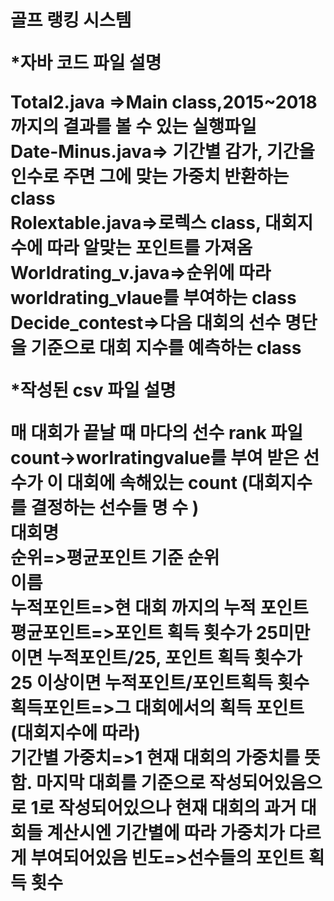 <h1> 골프 랭킹 시스템 


*자바 코드 파일 설명

Total2.java =>Main class,2015~2018 까지의 결과를 볼 수 있는 실행파일<br>
Date-Minus.java=> 기간별 감가, 기간을 인수로 주면 그에 맞는 가중치 반환하는 class<br>
Rolextable.java=>로렉스 class, 대회지수에 따라 알맞는 포인트를 가져옴<br>
Worldrating_v.java=>순위에 따라 worldrating_vlaue를 부여하는 class<br>
Decide_contest=>다음 대회의 선수 명단을 기준으로 대회 지수를 예측하는 class<br>


*작성된 csv 파일 설명<br>

매 대회가 끝날 때 마다의 선수 rank 파일<br>
count->worlratingvalue를 부여 받은 선수가 이 대회에 속해있는 count (대회지수를 결정하는 선수들 명 수 )<br>
대회명<br>
순위=>평균포인트 기준 순위<br>
이름<br>
누적포인트=>현 대회 까지의 누적 포인트<br>
평균포인트=>포인트 획득 횟수가 25미만이면 누적포인트/25, 포인트 획득 횟수가 25 이상이면 누적포인트/포인트획득 횟수<br>
획득포인트=>그 대회에서의 획득 포인트 (대회지수에 따라)<br>
기간별 가중치=>1 현재 대회의 가중치를 뜻함. 마지막 대회를 기준으로 작성되어있음으로 1로 작성되어있으나
현재 대회의 과거 대회들 계산시엔 기간별에 따라 가중치가 다르게 부여되어있음
빈도=>선수들의 포인트 획득 횟수<br>
